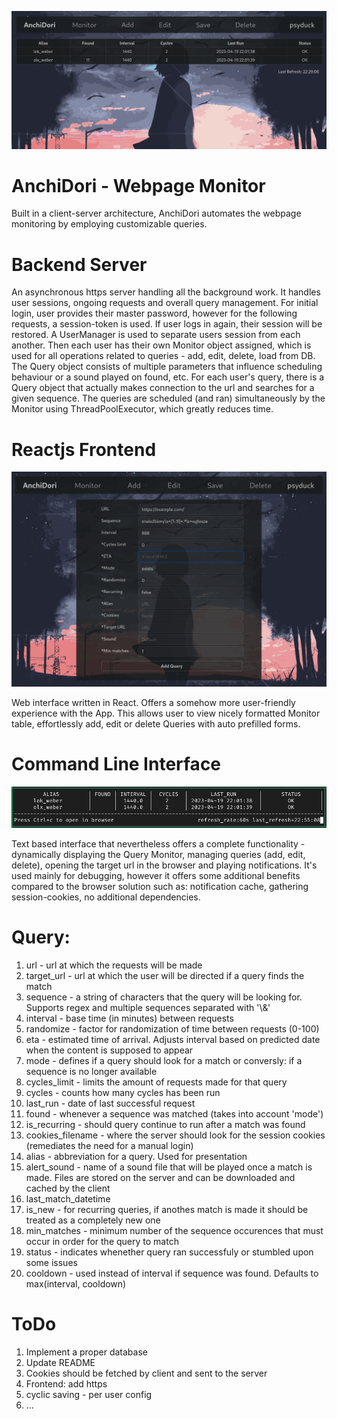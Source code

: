 ![webfront](src/common/imgs/webfront.png)

<h1>AnchiDori - Webpage Monitor</h1>

Built in a client-server architecture, AnchiDori automates the webpage monitoring by employing customizable queries. 

<h1>Backend Server</h1>
An asynchronous https server handling all the background work. It handles user sessions, ongoing requests and overall query management. For initial login, user provides their master password, however for the following requests, a session-token is used. If user logs in again, their session will be restored. A UserManager is used to separate users session from each another. Then each user has their own Monitor object assigned, which is used for all operations related to queries - add, edit, delete, load from DB. The Query object consists of multiple parameters that influence scheduling behaviour or a sound played on found, etc. For each user's query, there is a Query object that actually makes connection to the url and searches for a given sequence. The queries are scheduled (and ran) simultaneously by the Monitor using ThreadPoolExecutor, which greatly reduces time. 

<h1>Reactjs Frontend</h1>

![webfront](src/common/imgs/webfront2.png)

Web interface written in React. Offers a somehow more user-friendly experience with the App. This allows user to view nicely formatted Monitor table, effortlessly add, edit or delete Queries with auto prefilled forms. 

<h1>Command Line Interface</h1>

![cli](src/common/imgs/cli.png)

Text based interface that nevertheless offers a complete functionality - dynamically displaying the Query Monitor, managing queries (add, edit, delete), opening the target url in the browser and playing notifications. It's used mainly for debugging, however it offers some additional benefits compared to the browser solution such as: notification cache, gathering session-cookies, no additional dependencies.


<h1>Query:</h1>
<ol>
<li>url - url at which the requests will be made</li>
<li>target_url - url at which the user will be directed if a query finds the match</li>
<li>sequence - a string of characters that the query will be looking for. Supports regex and multiple sequences separated with '\&'</li>
<li>interval - base time (in minutes) between requests</li>
<li>randomize - factor for randomization of time between requests (0-100)</li>
<li>eta - estimated time of arrival. Adjusts interval based on predicted date when the content is supposed to appear</li>
<li>mode - defines if a query should look for a match or conversly: if a sequence is no longer available</li>
<li>cycles_limit - limits the amount of requests made for that query</li>
<li>cycles - counts how many cycles has been run</li>
<li>last_run - date of last successful request</li>
<li>found - whenever a sequence was matched (takes into account 'mode')</li>
<li>is_recurring - should query continue to run after a match was found</li>
<li>cookies_filename - where the server should look for the session cookies (remediates the need for a manual login)</li>
<li>alias - abbreviation for a query. Used for presentation</li>
<li>alert_sound - name of a sound file that will be played once a match is made. Files are stored on the server and can be downloaded and cached by the client</li>
<li>last_match_datetime</li>
<li>is_new - for recurring queries, if anothes match is made it should be treated as a completely new one</li>
<li>min_matches - minimum number of the sequence occurences that must occur in order for the query to match</li>
<li>status - indicates whenether query ran successfuly or stumbled upon some issues</li>
<li>cooldown - used instead of interval if sequence was found. Defaults to max(interval, cooldown)</li>
</ol>

<h1>ToDo</h1>
<ol>
<li>Implement a proper database</li>
<li>Update README</li>
<li>Cookies should be fetched by client and sent to the server</li>
<li>Frontend: add https</li>
<li>cyclic saving - per user config</li>
<li>...</li>
</ol>
